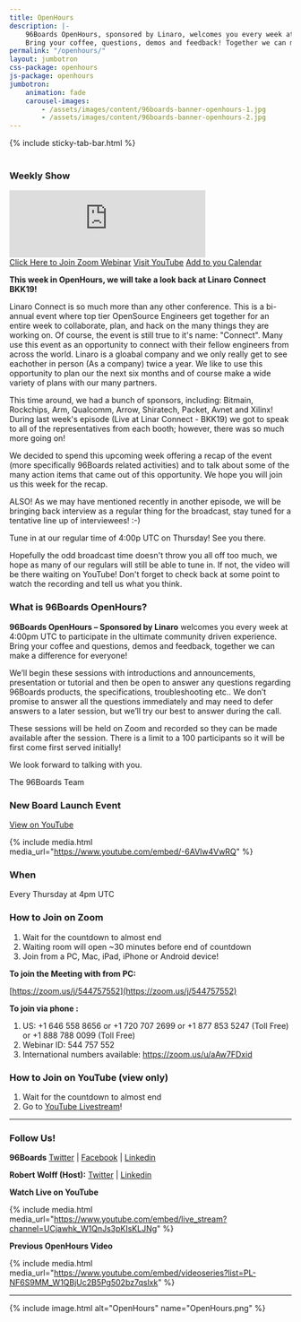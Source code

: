 ```yaml
---
title: OpenHours
description: |-
    96Boards OpenHours, sponsored by Linaro, welcomes you every week at 4:00pm UTC to participate in the ultimate community driven experience.
    Bring your coffee, questions, demos and feedback! Together we can make a difference for everyone!
permalink: "/openhours/"
layout: jumbotron
css-package: openhours
js-package: openhours
jumbotron:
    animation: fade
    carousel-images:
        - /assets/images/content/96boards-banner-openhours-1.jpg
        - /assets/images/content/96boards-banner-openhours-2.jpg
---
```

<div class="row" id="content-container">
{% include sticky-tab-bar.html %}
<div class="container">

<div class="col-md-6" markdown="1">
<br>
<h3>Weekly Show</h3>
<iframe width="350" height="120" src="https://w2.countingdownto.com/2050235" frameborder="0"></iframe><br />
<a href="https://zoom.us/j/544757552" class="btn blog-read-more-btn center-block">Click Here to Join Zoom Webinar</a>
<a href="https://www.youtube.com/c/96Boards/" class="btn blog-read-more-btn center-block">Visit YouTube</a>
<a href="https://calendar.google.com/event?action=TEMPLATE&tmeid=M3BkdGZvNm9tOGg2c2dtZmI2a25sdnBuM28gcm9iZXJ0LndvbGZmQGxpbmFyby5vcmc&tmsrc=robert.wolff%40linaro.org">Add to you Calendar</a>

**This week in OpenHours, we will take a look back at Linaro Connect BKK19!**

Linaro Connect is so much more than any other conference. This is a bi-annual event where top tier OpenSource Engineers get together for an entire week to collaborate, plan, and hack on the many things they are working on. Of course, the event is still true to it's name: "Connect". Many use this event as an opportunity to connect with their fellow engineers from across the world. Linaro is a gloabal company and we only really get to see eachother in person (As a company) twice a year. We like to use this opportunity to plan our the next six months and of course make a wide variety of plans with our many partners.

This time around, we had a bunch of sponsors, including: Bitmain, Rockchips, Arm, Qualcomm, Arrow, Shiratech, Packet, Avnet and Xilinx! During last week's episode (Live at Linar Connect - BKK19) we got to speak to all of the representatives from each booth; however, there was so much more going on!

We decided to spend this upcoming week offering a recap of the event (more specifically 96Boards related activities) and to talk about some of the many action items that came out of this opportunity. We hope you will join us this week for the recap.

ALSO! As we may have mentioned recently in another episode, we will be bringing back interview as a regular thing for the broadcast, stay tuned for a tentative line up of interviewees! :-)

Tune in at our regular time of 4:00p UTC on Thursday! See you there.

Hopefully the odd broadcast time doesn't throw you all off too much, we hope as many of our regulars will still be able to tune in. If not, the video will be there waiting on YouTube! Don't forget to check back at some point to watch the recording and tell us what you think.

### What is 96Boards OpenHours?

**96Boards OpenHours – Sponsored by Linaro** welcomes you every week at 4:00pm UTC to participate in the ultimate community driven experience. Bring your coffee and questions, demos and feedback, together we can make a difference for everyone!

We’ll begin these sessions with introductions and announcements, presentation or tutorial and then be open to answer any questions regarding 96Boards products, the specifications, troubleshooting etc.. We don’t promise to answer all the questions immediately and may need to defer answers to a later session, but we’ll try our best to answer during the call.

These sessions will be held on Zoom and recorded so they can be made available after the session. There is a limit to a 100 participants so it will be first come first served initially!

We look forward to talking with you.

The 96Boards Team

### New Board Launch Event

[View on YouTube](https://youtu.be/-6AVlw4VwRQ)

{% include media.html media_url="https://www.youtube.com/embed/-6AVlw4VwRQ" %}

</div>
<div class="col-md-6">
<div class="openhours-panel" markdown="1" id="openhours-panel">

### When

Every Thursday at 4pm UTC

### How to Join on Zoom

1) Wait for the countdown to almost end<br>
2) Waiting room will open ~30 minutes before end of countdown<br>
3) Join from a PC, Mac, iPad, iPhone or Android device!<br>

**To join the Meeting with from PC:**

[https://zoom.us/j/544757552](https://zoom.us/j/544757552)

**To join via phone :**

1) US: +1 646 558 8656 or +1 720 707 2699 or +1 877 853 5247 (Toll Free) or +1 888 788 0099 (Toll Free)<br>
2) Webinar ID: 544 757 552 <br>
3) International numbers available: https://zoom.us/u/aAw7FDxid <br>

### How to Join on YouTube (view only)

1) Wait for the countdown to almost end<br>
2) Go to [YouTube Livestream](https://www.youtube.com/c/96Boards/live)!<br>

* * *

### Follow Us!

**96Boards**
[Twitter](https://twitter.com/96Boards) | [Facebook](https://www.facebook.com/96Boards) | [Linkedin](https://www.linkedin.com/company/96boards)

**Robert Wolff (Host):**
[Twitter](https://twitter.com/sdrobertw) | [Linkedin](https://www.linkedin.com/in/sdrobertw)

**Watch Live on YouTube**

{% include media.html media_url="https://www.youtube.com/embed/live_stream?channel=UCjawhk_W1QnJs3pKIsKLJNg" %}

**Previous OpenHours Video**

{% include media.html media_url="https://www.youtube.com/embed/videoseries?list=PL-NF6S9MM_W1QBjUc2B5Pg502bz7qslxk" %}

* * *

{% include image.html alt="OpenHours" name="OpenHours.png" %}


</div>
</div>

</div>
</div>
